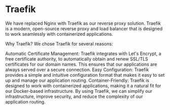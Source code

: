 # Traefik

We have replaced Nginx with Traefik as our reverse proxy solution. Traefik is a modern, open-source reverse proxy and load balancer that is designed to work seamlessly with containerized applications.

Why Traefik?
We chose Traefik for several reasons:

Automatic Certificate Management: Traefik integrates with Let's Encrypt, a free certificate authority, to automatically obtain and renew SSL/TLS certificates for our domain names. This ensures that our applications are always served over a secure connection.
Easy Configuration: Traefik provides a simple and intuitive configuration format that makes it easy to set up and manage our application routing.
Container-Friendly: Traefik is designed to work with containerized applications, making it a natural fit for our Docker-based infrastructure.
By using Traefik, we can simplify our infrastructure, improve security, and reduce the complexity of our application routing.

